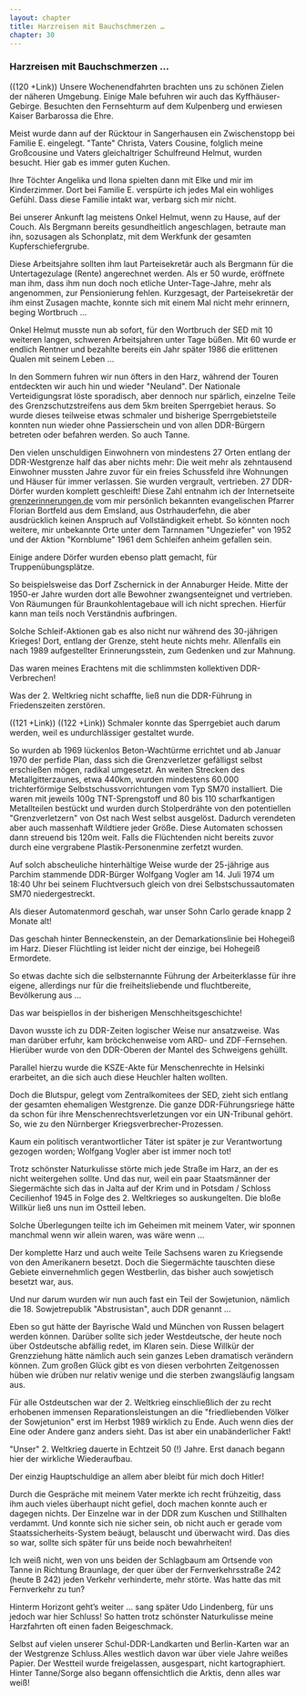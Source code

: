 ```yaml
---  
layout: chapter
title: Harzreisen mit Bauchschmerzen …
chapter: 30
---  
```


### Harzreisen mit Bauchschmerzen …

((120 +Link)) Unsere Wochenendfahrten brachten uns zu schönen Zielen der
näheren Umgebung. Einige Male befuhren wir auch das Kyffhäuser-Gebirge.
Besuchten den Fernsehturm auf dem Kulpenberg und erwiesen Kaiser Barbarossa
die Ehre.

Meist wurde dann auf der Rücktour in Sangerhausen ein Zwischenstopp bei
Familie E. eingelegt. "Tante" Christa, Vaters Cousine, folglich meine
Großcousine und Vaters gleichaltriger Schulfreund Helmut, wurden besucht. Hier
gab es immer guten Kuchen.

Ihre Töchter Angelika und Ilona spielten dann mit Elke und mir im
Kinderzimmer. Dort bei Familie E. verspürte ich jedes Mal ein wohliges Gefühl.
Dass diese Familie intakt war, verbarg sich mir nicht.

Bei unserer Ankunft lag meistens Onkel Helmut, wenn zu Hause, auf der Couch.
Als Bergmann bereits gesundheitlich angeschlagen, betraute man ihn, sozusagen
als Schonplatz, mit dem Werkfunk der gesamten Kupferschiefergrube.

Diese Arbeitsjahre sollten ihm laut Parteisekretär auch als Bergmann für die
Untertagezulage (Rente) angerechnet werden. Als er 50 wurde, eröffnete man
ihm, dass ihm nun doch noch etliche Unter-Tage-Jahre, mehr als angenommen, zur
Pensionierung fehlen. Kurzgesagt, der Parteisekretär der ihm einst Zusagen
machte, konnte sich mit einem Mal nicht mehr erinnern, beging Wortbruch …

Onkel Helmut musste nun ab sofort, für den Wortbruch der SED mit 10 weiteren
langen, schweren Arbeitsjahren unter Tage büßen. Mit 60 wurde er endlich
Rentner und bezahlte bereits ein Jahr später 1986 die erlittenen Qualen mit
seinem Leben …

In den Sommern fuhren wir nun öfters in den Harz, während der Touren
entdeckten wir auch hin und wieder "Neuland". Der Nationale Verteidigungsrat
löste sporadisch, aber dennoch nur spärlich, einzelne Teile des
Grenzschutzstreifens aus dem 5km breiten Sperrgebiet heraus. So wurde dieses
teilweise etwas schmaler und bisherige Sperrgebietsteile konnten nun wieder
ohne Passierschein und von allen DDR-Bürgern betreten oder befahren werden. So
auch Tanne.

Den vielen unschuldigen Einwohnern von mindestens 27 Orten entlang der
DDR-Westgrenze half das aber nichts mehr: Die weit mehr als zehntausend
Einwohner mussten Jahre zuvor für ein freies Schussfeld ihre Wohnungen und
Häuser für immer verlassen. Sie wurden vergrault, vertrieben. 27 DDR-Dörfer
wurden komplett geschleift! Diese Zahl entnahm ich der Internetseite
[grenzerinnerungen.de](http://grenzerinnerungen.de) vom mir persönlich
bekannten evangelischen Pfarrer Florian Bortfeld aus dem Emsland, aus
Ostrhauderfehn, die aber ausdrücklich keinen Anspruch auf Vollständigkeit
erhebt. So könnten noch weitere, mir unbekannte Orte unter dem Tarnnamen
"Ungeziefer" von 1952 und der Aktion "Kornblume" 1961 dem Schleifen anheim
gefallen sein.

Einige andere Dörfer wurden ebenso platt gemacht, für Truppenübungsplätze.

So beispielsweise das Dorf Zschernick in der Annaburger Heide. Mitte der
1950-er Jahre wurden dort alle Bewohner zwangsenteignet und vertrieben. Von
Räumungen für Braunkohlentagebaue will ich nicht sprechen. Hierfür kann man
teils noch Verständnis aufbringen.

Solche Schleif-Aktionen gab es also nicht nur während des 30-jährigen Krieges!
Dort, entlang der Grenze, steht heute nichts mehr. Allenfalls ein nach 1989
aufgestellter Erinnerungsstein, zum Gedenken und zur Mahnung.

Das waren meines Erachtens mit die schlimmsten kollektiven DDR-Verbrechen!

Was der 2. Weltkrieg nicht schaffte, ließ nun die DDR-Führung in
Friedenszeiten zerstören.

((121 +Link)) ((122 +Link)) Schmaler konnte das Sperrgebiet auch darum werden,
weil es undurchlässiger gestaltet wurde.

So wurden ab 1969 lückenlos Beton-Wachtürme errichtet und ab Januar 1970 der
perfide Plan, dass sich die Grenzverletzer gefälligst selbst erschießen mögen,
radikal umgesetzt. An weiten Strecken des Metallgitterzaunes, etwa 440km,
wurden mindestens 60.000 trichterförmige Selbstschussvorrichtungen vom Typ
SM70 installiert. Die waren mit jeweils 100g TNT-Sprengstoff und 80 bis 110
scharfkantigen Metallteilen bestückt und wurden durch Stolperdrähte von den
potentiellen "Grenzverletzern" von Ost nach West selbst ausgelöst. Dadurch
verendeten aber auch massenhaft Wildtiere jeder Größe. Diese Automaten
schossen dann streuend bis 120m weit. Falls die Flüchtenden nicht bereits
zuvor durch eine vergrabene Plastik-Personenmine zerfetzt wurden.

Auf solch abscheuliche hinterhältige Weise wurde der 25-jährige aus Parchim
stammende DDR-Bürger Wolfgang Vogler am 14. Juli 1974 um 18:40 Uhr bei seinem
Fluchtversuch gleich von drei Selbstschussautomaten SM70 niedergestreckt.

Als dieser Automatenmord geschah, war unser Sohn Carlo gerade knapp 2 Monate
alt!

Das geschah hinter Benneckenstein, an der Demarkationslinie bei Hohegeiß im
Harz. Dieser Flüchtling ist leider nicht der einzige, bei Hohegeiß Ermordete.

So etwas dachte sich die selbsternannte Führung der Arbeiterklasse für ihre
eigene, allerdings nur für die freiheitsliebende und fluchtbereite,
Bevölkerung aus …

Das war beispiellos in der bisherigen Menschheitsgeschichte!

Davon wusste ich zu DDR-Zeiten logischer Weise nur ansatzweise. Was man
darüber erfuhr, kam bröckchenweise vom ARD- und ZDF-Fernsehen. Hierüber wurde
von den DDR-Oberen der Mantel des Schweigens gehüllt.

Parallel hierzu wurde die KSZE-Akte für Menschenrechte in Helsinki erarbeitet,
an die sich auch diese Heuchler halten wollten.

Doch die Blutspur, gelegt vom Zentralkomitees der SED, zieht sich entlang der
gesamten ehemaligen Westgrenze. Die ganze DDR-Führungsriege hätte da schon für
ihre Menschenrechtsverletzungen vor ein UN-Tribunal gehört. So, wie zu den
Nürnberger Kriegsverbrecher-Prozessen.

Kaum ein politisch verantwortlicher Täter ist später je zur Verantwortung
gezogen worden; Wolfgang Vogler aber ist immer noch tot!

Trotz schönster Naturkulisse störte mich jede Straße im Harz, an der es nicht
weitergehen sollte. Und das nur, weil ein paar Staatsmänner der Siegermächte
sich das in Jalta auf der Krim und in Potsdam / Schloss Cecilienhof 1945 in
Folge des 2. Weltkrieges so auskungelten. Die bloße Willkür ließ uns nun im
Ostteil leben.

Solche Überlegungen teilte ich im Geheimen mit meinem Vater, wir sponnen
manchmal wenn wir allein waren, was wäre wenn …

Der komplette Harz und auch weite Teile Sachsens waren zu Kriegsende von den
Amerikanern besetzt. Doch die Siegermächte tauschten diese Gebiete
einvernehmlich gegen Westberlin, das bisher auch sowjetisch besetzt war, aus.

Und nur darum wurden wir nun auch fast ein Teil der Sowjetunion, nämlich die
18. Sowjetrepublik "Abstrusistan", auch DDR genannt …

Eben so gut hätte der Bayrische Wald und München von Russen belagert werden
können. Darüber sollte sich jeder Westdeutsche, der heute noch über
Ostdeutsche abfällig redet, im Klaren sein. Diese Willkür der Grenzziehung
hätte nämlich auch sein ganzes Leben dramatisch verändern können. Zum großen
Glück gibt es von diesen verbohrten Zeitgenossen hüben wie drüben nur relativ
wenige und die sterben zwangsläufig langsam aus.

Für alle Ostdeutschen war der 2. Weltkrieg einschließlich der zu recht
erhobenen immensen Reparationsleistungen an die "friedliebenden Völker der
Sowjetunion" erst im Herbst 1989 wirklich zu Ende. Auch wenn dies der Eine
oder Andere ganz anders sieht. Das ist aber ein unabänderlicher Fakt!

"Unser" 2. Weltkrieg dauerte in Echtzeit 50 (!) Jahre. Erst danach begann hier
der wirkliche Wiederaufbau.

Der einzig Hauptschuldige an allem aber bleibt für mich doch Hitler!

Durch die Gespräche mit meinem Vater merkte ich recht frühzeitig, dass ihm
auch vieles überhaupt nicht gefiel, doch machen konnte auch er dagegen nichts.
Der Einzelne war in der DDR zum Kuschen und Stillhalten verdammt. Und konnte
sich nie sicher sein, ob nicht auch er gerade vom Staatssicherheits-System
beäugt, belauscht und überwacht wird. Das dies so war, sollte sich später für
uns beide noch bewahrheiten!

Ich weiß nicht, wen von uns beiden der Schlagbaum am Ortsende von Tanne in
Richtung Braunlage, der quer über der Fernverkehrsstraße 242 (heute B 242)
jeden Verkehr verhinderte, mehr störte. Was hatte das mit Fernverkehr zu tun?

Hinterm Horizont geht’s weiter … sang später Udo Lindenberg, für uns jedoch
war hier Schluss! So hatten trotz schönster Naturkulisse meine Harzfahrten oft
einen faden Beigeschmack.

Selbst auf vielen unserer Schul-DDR-Landkarten und Berlin-Karten war an der
Westgrenze Schluss.Alles westlich davon war über viele Jahre weißes Papier.
Der Westteil wurde freigelassen, ausgespart, nicht kartographiert. Hinter
Tanne/Sorge also begann offensichtlich die Arktis, denn alles war weiß!

